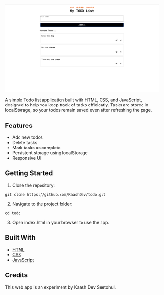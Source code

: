 ![Todo](https://github.com/KaashDev/todo/blob/main/todo.png?raw=true)

A simple Todo list application built with HTML, CSS, and JavaScript, designed to help you keep track of tasks efficiently.
Tasks are stored in localStorage, so your todos remain saved even after refreshing the page.

## Features
  - Add new todos
  - Delete tasks
  - Mark tasks as complete
  - Persistent storage using localStorage
  - Responsive UI

## Getting Started

1. Clone the repository:
```
git clone https://github.com/KaashDev/todo.git
```
2. Navigate to the project folder:
```
cd todo
```
3. Open index.html in your browser to use the app.

## Built With
  - [HTML](https://www.w3schools.com/html/)
  - [CSS](https://www.w3schools.com/css/)
  - [JavaScript](https://www.w3schools.com/js/)

## Credits
This web app is an experiment by Kaash Dev Seetohul.
